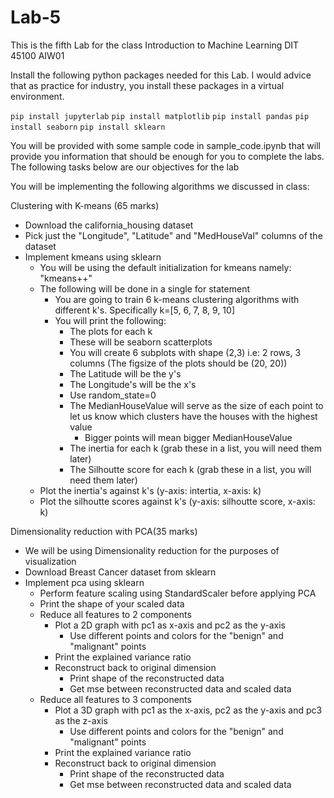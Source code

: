 # Lab-5
This is the fifth Lab for the class Introduction to Machine Learning DIT 45100 AIW01

Install the following python packages needed for this Lab. I would advice that as practice for industry, you install these packages in a virtual environment.

`pip install jupyterlab` `pip install matplotlib` `pip install pandas` `pip install seaborn` `pip install sklearn`

You will be provided with some sample code in sample_code.ipynb that will provide you information that should be enough for you to complete the labs. The following tasks below are our objectives for the lab

You will be implementing the following algorithms we discussed in class:

Clustering with K-means (65 marks)
- Download the california_housing dataset
- Pick just the  "Longitude", "Latitude" and "MedHouseVal" columns of the dataset
- Implement kmeans using sklearn
  - You will be using the default initialization for kmeans namely: "kmeans++"
  - The following will be done in a single for statement
    - You are going to train 6 k-means clustering algorithms with different k's. Specifically k=[5, 6, 7, 8, 9, 10]
    - You will print the following:
       - The plots for each k
       - These will be seaborn scatterplots
       - You will create 6 subplots with shape (2,3) i.e: 2 rows, 3 columns  (The figsize of the plots should be (20, 20))
        - The Latitude will be the y's
        - The Longitude's will be the x's
        - Use random_state=0
        - The MedianHouseValue will serve as the size of each point to let us know which clusters have the houses with the highest value
          - Bigger points will mean bigger MedianHouseValue
      - The inertia for each k (grab these in a list, you will need them later)
      - The Silhoutte score for each k (grab these in a list, you will need them later)
  - Plot the inertia's against k's (y-axis: intertia, x-axis: k)
  - Plot the silhoutte scores against k's (y-axis: silhoutte score, x-axis: k)

Dimensionality reduction with PCA(35 marks)
- We will be using Dimensionality reduction for the purposes of visualization
- Download Breast Cancer dataset from sklearn
- Implement pca using sklearn
  - Perform feature scaling using StandardScaler before applying PCA
  - Print the shape of your scaled data
  - Reduce all features to 2 components
     - Plot a 2D graph with pc1 as x-axis and pc2 as the y-axis
       - Use different points and colors for the "benign" and "malignant" points
     - Print the explained variance ratio
    - Reconstruct back to original dimension
      - Print shape of the reconstructed data
      - Get mse between reconstructed data and scaled data
  - Reduce all features to 3 components
    - Plot a 3D graph with pc1 as the x-axis, pc2 as the y-axis and pc3 as the z-axis
      - Use different points and colors for the "benign" and "malignant" points
    - Print the explained variance ratio
    - Reconstruct back to original dimension
      - Print shape of the reconstructed data
      - Get mse between reconstructed data and scaled data
  

   

